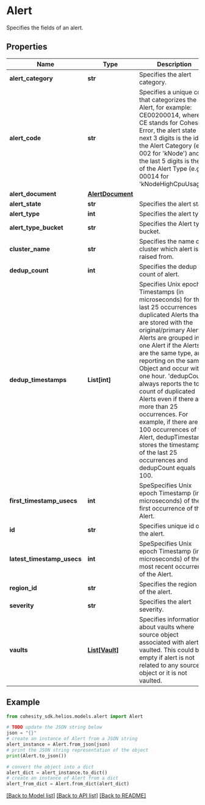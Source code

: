 # Alert

Specifies the fields of an alert.

## Properties

Name | Type | Description | Notes
------------ | ------------- | ------------- | -------------
**alert_category** | **str** | Specifies the alert category. | [optional] 
**alert_code** | **str** | Specifies a unique code that categorizes the Alert, for example: CE00200014, where CE stands for Cohesity Error, the alert state next 3 digits is the id of the Alert Category (e.g. 002 for &#39;kNode&#39;) and the last 5 digits is the id of the Alert Type (e.g. 00014 for &#39;kNodeHighCpuUsage&#39;). | [optional] 
**alert_document** | [**AlertDocument**](AlertDocument.md) |  | [optional] 
**alert_state** | **str** | Specifies the alert state. | [optional] 
**alert_type** | **int** | Specifies the alert type. | [optional] 
**alert_type_bucket** | **str** | Specifies the Alert type bucket. | [optional] 
**cluster_name** | **str** | Specifies the name of cluster which alert is raised from. | [optional] 
**dedup_count** | **int** | Specifies the dedup count of alert. | [optional] 
**dedup_timestamps** | **List[int]** | Specifies Unix epoch Timestamps (in microseconds) for the last 25 occurrences of duplicated Alerts that are stored with the original/primary Alert. Alerts are grouped into one Alert if the Alerts are the same type, are reporting on the same Object and occur within one hour. &#39;dedupCount&#39; always reports the total count of duplicated Alerts even if there are more than 25 occurrences. For example, if there are 100 occurrences of this Alert, dedupTimestamps stores the timestamps of the last 25 occurrences and dedupCount equals 100. | [optional] 
**first_timestamp_usecs** | **int** | SpeSpecifies Unix epoch Timestamp (in microseconds) of the first occurrence of the Alert. | [optional] 
**id** | **str** | Specifies unique id of the alert. | [optional] 
**latest_timestamp_usecs** | **int** | SpeSpecifies Unix epoch Timestamp (in microseconds) of the most recent occurrence of the Alert. | [optional] 
**region_id** | **str** | Specifies the region id of the alert. | [optional] 
**severity** | **str** | Specifies the alert severity. | [optional] 
**vaults** | [**List[Vault]**](Vault.md) | Specifies information about vaults where source object associated with alert is vaulted. This could be empty if alert is not related to any source object or it is not vaulted. | [optional] 

## Example

```python
from cohesity_sdk.helios.models.alert import Alert

# TODO update the JSON string below
json = "{}"
# create an instance of Alert from a JSON string
alert_instance = Alert.from_json(json)
# print the JSON string representation of the object
print(Alert.to_json())

# convert the object into a dict
alert_dict = alert_instance.to_dict()
# create an instance of Alert from a dict
alert_from_dict = Alert.from_dict(alert_dict)
```
[[Back to Model list]](../README.md#documentation-for-models) [[Back to API list]](../README.md#documentation-for-api-endpoints) [[Back to README]](../README.md)


